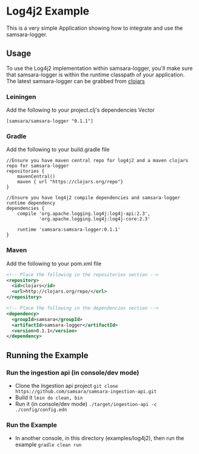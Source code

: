 # Log4j2 Example

This is a very simple Application showing how to integrate and use the samsara-logger.  

## Usage

To use the Log4j2 implementation within samsara-logger, you'll make sure that samsara-logger is within the runtime classpath of your application.  
The latest samsara-logger can be grabbed from [clojars](https://clojars.org/samsara/samsara-logger)   

### Leiningen
Add the following to your project.clj's dependencies Vector  
```  
[samsara/samsara-logger "0.1.1"]  
```  

### Gradle
Add the following to your build.gradle file  
```  
//Ensure you have maven central repo for log4j2 and a maven clojars repo for samsara-logger   
repositories {  
    mavenCentral()  
    maven { url "https://clojars.org/repo"}  
}  

//Ensure you have log4j2 compile dependencies and samsara-logger runtime dependency  
dependencies {  
    compile 'org.apache.logging.log4j:log4j-api:2.3',  
            'org.apache.logging.log4j:log4j-core:2.3'  

    runtime 'samsara:samsara-logger:0.1.1'  
}  
```

### Maven
Add the following to your pom.xml file   
```xml
<!-- Place the following in the repositories section -->   
<repository>   
  <id>clojars</id>   
  <url>http://clojars.org/repo/</url>   
</repository>   

<!-- Place the following in the dependencies section -->   
<dependency>   
  <groupId>samsara</groupId>   
  <artifactId>samsara-logger</artifactId>   
  <version>0.1.1</version>   
</dependency>   
```   

## Running the Example

### Run the ingestion api (in console/dev mode)  
  - Clone the Ingestion api project ``git clone https://github.com/samsara/samsara-ingestion-api.git``   
  - Build it ``lein do clean, bin``  
  - Run it (in console/dev mode) ``./target/ingestion-api -c ./config/config.edn``  

### Run the Example
  - In another console, in this directory (examples/log4j2), then run the example ``gradle clean run``   

